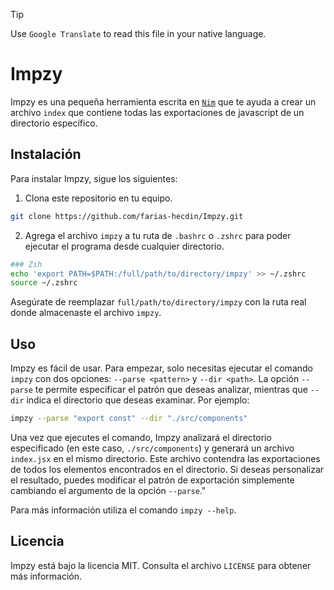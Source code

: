 > [!TIP]
> Use `Google Translate` to read this file in your native language.

# Impzy
Impzy es una pequeña herramienta escrita en [`Nim`](https://nim-lang.org/) que te ayuda a crear un archivo `index` que contiene todas las exportaciones de javascript de un directorio específico.

## Instalación
Para instalar Impzy, sigue los siguientes:

1. Clona este repositorio en tu equipo.
```bash
git clone https://github.com/farias-hecdin/Impzy.git
```

2. Agrega el archivo `impzy` a tu ruta de `.bashrc` o `.zshrc` para poder ejecutar el programa desde cualquier directorio.
```sh
### Zsh
echo 'export PATH=$PATH:/full/path/to/directory/impzy' >> ~/.zshrc
source ~/.zshrc
```

Asegúrate de reemplazar `full/path/to/directory/impzy` con la ruta real donde almacenaste el archivo `impzy`.

## Uso
Impzy es fácil de usar. Para empezar, solo necesitas ejecutar el comando `impzy` con dos opciones: `--parse <pattern>` y `--dir <path>`. La opción `--parse` te permite especificar el patrón que deseas analizar, mientras que `--dir` indica el directorio que deseas examinar. Por ejemplo:
```bash
impzy --parse "export const" --dir "./src/components"
```

Una vez que ejecutes el comando, Impzy analizará el directorio especificado (en este caso, `./src/components`) y generará un archivo `index.jsx` en el mismo directorio. Este archivo contendra las exportaciones de todos los elementos encontrados en el directorio. Si deseas personalizar el resultado, puedes modificar el patrón de exportación simplemente cambiando el argumento de la opción `--parse`."

Para más información utiliza el comando `impzy --help`.

## Licencia
Impzy está bajo la licencia MIT. Consulta el archivo `LICENSE` para obtener más información.
